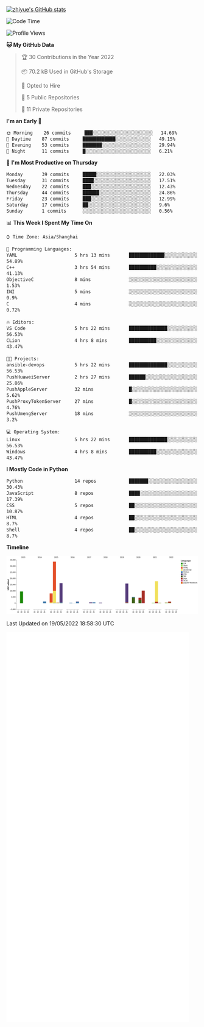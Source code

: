 
[![zhiyue's GitHub stats](https://github-readme-stats.vercel.app/api?username=zhiyue)](https://github.com/anuraghazra/github-readme-stats&&show_icons=true)

<!--START_SECTION:waka-->
![Code Time](http://img.shields.io/badge/Code%20Time-0%20secs-blue)

![Profile Views](http://img.shields.io/badge/Profile%20Views-2-blue)

**🐱 My GitHub Data** 

> 🏆 30 Contributions in the Year 2022
 > 
> 📦 70.2 kB Used in GitHub's Storage 
 > 
> 💼 Opted to Hire
 > 
> 📜 5 Public Repositories 
 > 
> 🔑 11 Private Repositories  
 > 
**I'm an Early 🐤** 

```text
🌞 Morning    26 commits     ███░░░░░░░░░░░░░░░░░░░░░░   14.69% 
🌆 Daytime    87 commits     ████████████░░░░░░░░░░░░░   49.15% 
🌃 Evening    53 commits     ███████░░░░░░░░░░░░░░░░░░   29.94% 
🌙 Night      11 commits     █░░░░░░░░░░░░░░░░░░░░░░░░   6.21%

```
📅 **I'm Most Productive on Thursday** 

```text
Monday       39 commits     █████░░░░░░░░░░░░░░░░░░░░   22.03% 
Tuesday      31 commits     ████░░░░░░░░░░░░░░░░░░░░░   17.51% 
Wednesday    22 commits     ███░░░░░░░░░░░░░░░░░░░░░░   12.43% 
Thursday     44 commits     ██████░░░░░░░░░░░░░░░░░░░   24.86% 
Friday       23 commits     ███░░░░░░░░░░░░░░░░░░░░░░   12.99% 
Saturday     17 commits     ██░░░░░░░░░░░░░░░░░░░░░░░   9.6% 
Sunday       1 commits      ░░░░░░░░░░░░░░░░░░░░░░░░░   0.56%

```


📊 **This Week I Spent My Time On** 

```text
⌚︎ Time Zone: Asia/Shanghai

💬 Programming Languages: 
YAML                     5 hrs 13 mins       █████████████░░░░░░░░░░░░   54.89% 
C++                      3 hrs 54 mins       ██████████░░░░░░░░░░░░░░░   41.13% 
ObjectiveC               8 mins              ░░░░░░░░░░░░░░░░░░░░░░░░░   1.53% 
INI                      5 mins              ░░░░░░░░░░░░░░░░░░░░░░░░░   0.9% 
C                        4 mins              ░░░░░░░░░░░░░░░░░░░░░░░░░   0.72%

🔥 Editors: 
VS Code                  5 hrs 22 mins       ██████████████░░░░░░░░░░░   56.53% 
CLion                    4 hrs 8 mins        ██████████░░░░░░░░░░░░░░░   43.47%

🐱‍💻 Projects: 
ansible-devops           5 hrs 22 mins       ██████████████░░░░░░░░░░░   56.53% 
PushHuaweiServer         2 hrs 27 mins       ██████░░░░░░░░░░░░░░░░░░░   25.86% 
PushAppleServer          32 mins             █░░░░░░░░░░░░░░░░░░░░░░░░   5.62% 
PushProxyTokenServer     27 mins             █░░░░░░░░░░░░░░░░░░░░░░░░   4.76% 
PushUmengServer          18 mins             ░░░░░░░░░░░░░░░░░░░░░░░░░   3.2%

💻 Operating System: 
Linux                    5 hrs 22 mins       ██████████████░░░░░░░░░░░   56.53% 
Windows                  4 hrs 8 mins        ██████████░░░░░░░░░░░░░░░   43.47%

```

**I Mostly Code in Python** 

```text
Python                   14 repos            ███████░░░░░░░░░░░░░░░░░░   30.43% 
JavaScript               8 repos             ████░░░░░░░░░░░░░░░░░░░░░   17.39% 
CSS                      5 repos             ██░░░░░░░░░░░░░░░░░░░░░░░   10.87% 
HTML                     4 repos             ██░░░░░░░░░░░░░░░░░░░░░░░   8.7% 
Shell                    4 repos             ██░░░░░░░░░░░░░░░░░░░░░░░   8.7%

```


**Timeline**

![Chart not found](https://raw.githubusercontent.com/zhiyue/zhiyue/main/charts/bar_graph.png) 


 Last Updated on 19/05/2022 18:58:30 UTC
<!--END_SECTION:waka-->

<!-- [![Top Langs](https://github-readme-stats.vercel.app/api/top-langs/?username=zhiyue)](https://github.com/anuraghazra/github-readme-stats) -->

![](./github-metrics.svg)

